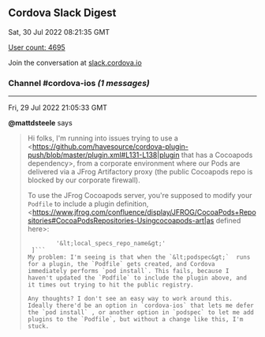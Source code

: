 ## Cordova Slack Digest
Sat, 30 Jul 2022 08:21:35 GMT

[User count: 4695](https://cordova.slack.com/)


Join the conversation at [slack.cordova.io](http://slack.cordova.io/)

### __Channel #cordova-ios__ _(1 messages)_
---

Fri, 29 Jul 2022 21:05:33 GMT

__@mattdsteele__ says 
> Hi folks, I'm running into issues trying to use a <https://github.com/havesource/cordova-plugin-push/blob/master/plugin.xml#L131-L138|plugin that has a Cocoapods dependency>, from a corporate environment where our Pods are delivered via a JFrog Artifactory proxy (the public Cocoapods repo is blocked by our corporate firewall).
> 
> To use the JFrog Cocoapods server, you're supposed to modify your `Podfile` to include a plugin definition, <https://www.jfrog.com/confluence/display/JFROG/CocoaPods+Repositories#CocoaPodsRepositories-Usingcocoapods-art|as defined here>:
> 
> ```plugin 'cocoapods-art', :sources =&gt; [
>         '&lt;local_specs_repo_name&gt;'
>  ]```
> My problem: I'm seeing is that when the `&lt;podspec&gt;`  runs for a plugin, the `Podfile` gets created, and Cordova immediately performs `pod install`. This fails, because I haven't updated the `Podfile` to include the plugin above, and it times out trying to hit the public registry.
> 
> Any thoughts? I don't see an easy way to work around this. Ideally there'd be an option in `cordova-ios` that lets me defer the `pod install` , or another option in `podspec` to let me add plugins to the `Podfile`, but without a change like this, I'm stuck.
> 

